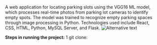 A web application for locating parking slots using the VGG16 ML model, which processes real-time photos from
parking lot cameras to identify empty spots. The model was trained to recognize empty parking spaces
through image processing in Python. Technologies used include React, CSS, HTML, Python, MySQL Server, and
Flask.
![Alternative text](https://drive.google.com/uc?export=view&id=1Nng-o-UHm2vPenmralCB9YydjtStA8SW)

**Steps in running the project:**
1 git clone:
